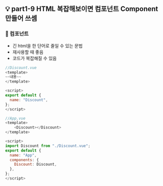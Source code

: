 ## 💡 part1-9 HTML 복잡해보이면 컴포넌트 Component 만들어 쓰셈

### 🔹 컴포넌트

- 긴 html을 한 단어로 줄일 수 있는 문법
- 재사용할 때 좋음
- 코드가 복잡해질 수 있음

```javascript
//Discount.vue
<template>
~~내용~~
</template>

<script>
export default {
  name: "Discount",
};
</script>

//App.vue
<template>
    <Discount></Discount>
</template>

<script>
import Discount from "./Discount.vue";
export default {
  name: "App",
  components: {
    Discount: Discount,
  },
};
</script>

```
